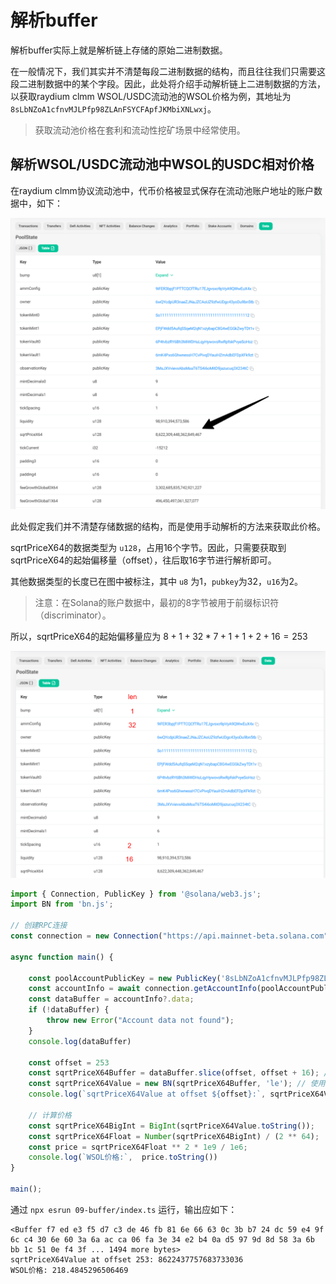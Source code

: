 # 解析buffer

解析buffer实际上就是解析链上存储的原始二进制数据。

在一般情况下，我们其实并不清楚每段二进制数据的结构，而且往往我们只需要这段二进制数据中的某个字段。因此，此处将介绍手动解析链上二进制数据的方法，以获取raydium clmm WSOL/USDC流动池的WSOL价格为例，其地址为 `8sLbNZoA1cfnvMJLPfp98ZLAnFSYCFApfJKMbiXNLwxj`。

> 获取流动池价格在套利和流动性挖矿场景中经常使用。

## 解析WSOL/USDC流动池中WSOL的USDC相对价格

在raydium clmm协议流动池中，代币价格被显式保存在流动池账户地址的账户数据中，如下：

![](../img/09-01.png)

此处假定我们并不清楚存储数据的结构，而是使用手动解析的方法来获取此价格。

sqrtPriceX64的数据类型为 `u128`，占用16个字节。因此，只需要获取到sqrtPriceX64的起始偏移量（offset），往后取16字节进行解析即可。

其他数据类型的长度已在图中被标注，其中 `u8` 为1，`pubkey`为32，`u16`为2。

> 注意：在Solana的账户数据中，最初的8字节被用于前缀标识符（discriminator）。

所以，sqrtPriceX64的起始偏移量应为 $8 + 1 + 32*7 + 1 + 1 + 2 + 16 = 253$

![](../img/09-02.png)

```ts
import { Connection, PublicKey } from '@solana/web3.js';
import BN from 'bn.js';

// 创建RPC连接
const connection = new Connection("https://api.mainnet-beta.solana.com", "confirmed");

async function main() {

    const poolAccountPublicKey = new PublicKey('8sLbNZoA1cfnvMJLPfp98ZLAnFSYCFApfJKMbiXNLwxj');
    const accountInfo = await connection.getAccountInfo(poolAccountPublicKey);
    const dataBuffer = accountInfo?.data;
    if (!dataBuffer) {
        throw new Error("Account data not found");
    }
    console.log(dataBuffer)

    const offset = 253
    const sqrtPriceX64Buffer = dataBuffer.slice(offset, offset + 16); // 读取16个字节
    const sqrtPriceX64Value = new BN(sqrtPriceX64Buffer, 'le'); // 使用小端字节序创建BN实例
    console.log(`sqrtPriceX64Value at offset ${offset}:`, sqrtPriceX64Value.toString());

    // 计算价格
    const sqrtPriceX64BigInt = BigInt(sqrtPriceX64Value.toString());
    const sqrtPriceX64Float = Number(sqrtPriceX64BigInt) / (2 ** 64);
    const price = sqrtPriceX64Float ** 2 * 1e9 / 1e6;
    console.log(`WSOL价格:`,  price.toString())
}

main();
```

通过 `npx esrun 09-buffer/index.ts` 运行，输出应如下：

```
<Buffer f7 ed e3 f5 d7 c3 de 46 fb 81 6e 66 63 0c 3b b7 24 dc 59 e4 9f 6c c4 30 6e 60 3a 6a ac ca 06 fa 3e 34 e2 b4 0a d5 97 9d 8d 58 3a 6b bb 1c 51 0e f4 3f ... 1494 more bytes>
sqrtPriceX64Value at offset 253: 8622437757683733036
WSOL价格: 218.4845296506469
```